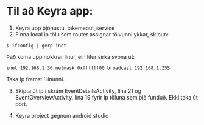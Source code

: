 # Til að Keyra app:

1. Keyra upp þjónustu, takemeout_service
2. Finna local ip tölu sem router assignar tölvunni ykkar, skipun:
	
```
$ ifconfig | gerp inet
```

Það koma upp nokkrar línur, ein lítur sirka svona út:

```
inet 192.168.1.36 netmask 0xffffff00 broadcast 192.168.1.255
```     
Taka ip fremst í línunni.
  
3. Skipta út ip í skrám EventDetailsActivity, lína 21 og EventOverviewActivity, lína 19 fyrir ip töluna sem þið funduð. Ekki taka út port.

4. Keyra project gegnum android studio
